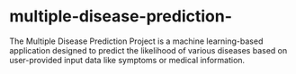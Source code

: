 # multiple-disease-prediction-
The Multiple Disease Prediction Project is a machine learning-based application designed to predict the likelihood of various diseases based on user-provided input data like symptoms or medical information.
